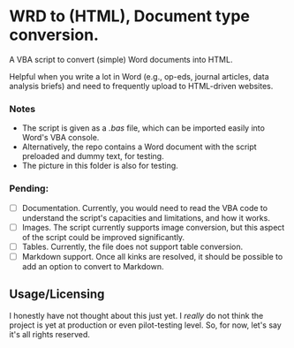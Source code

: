 # WRD to (HTML), Document type conversion.
A VBA script to convert (simple) Word documents into HTML.

Helpful when you write a lot in Word (e.g., op-eds, journal articles, data analysis briefs) and need to frequently upload to HTML-driven websites.

### Notes
- The script is given as a *.bas* file, which can be imported easily into Word's VBA console.
- Alternatively, the repo contains a Word document with the script preloaded and dummy text, for testing.
- The picture in this folder is also for testing.

### Pending:
- [ ] Documentation. Currently, you would need to read the VBA code to understand the script's capacities and limitations, and how it works.
- [ ] Images. The script currently supports image conversion, but this aspect of the script could be improved significantly.
- [ ] Tables. Currently, the file does not support table conversion.
- [ ] Markdown support. Once all kinks are resolved, it should be possible to add an option to convert to Markdown.

## Usage/Licensing
I honestly have not thought about this just yet. I *really* do not think the project is yet at production or even pilot-testing level. So, for now, let's say it's all rights reserved.
